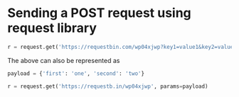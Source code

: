 # Sending a POST request using request library

```python
r = request.get('https://requestbin.com/wp04xjwp?key1=value1&key2=value2')
```

The above can also be represented as

```python
payload = {'first': 'one', 'second': 'two'}

r = request.get('https://requestb.in/wp04xjwp', params=payload)

```